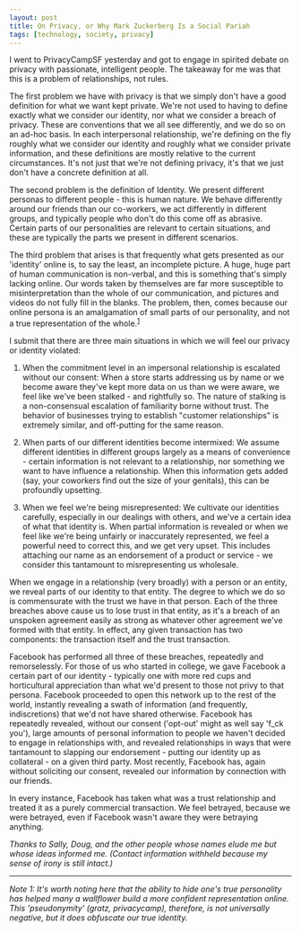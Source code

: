 ```yaml
---
layout: post
title: On Privacy, or Why Mark Zuckerberg Is a Social Pariah
tags: [technology, society, privacy]
---
```

I went to PrivacyCampSF yesterday and got to engage in spirited debate on privacy with passionate, intelligent people. The takeaway for me was that this is a problem of relationships, not rules.

The first problem we have with privacy is that we simply don't have a good definition for what we want kept private. We're not used to having to define exactly what we consider our identity, nor what we consider a breach of privacy. These are conventions that we all see differently, and we do so on an ad-hoc basis. In each interpersonal relationship, we're defining on the fly roughly what we consider our identity and roughly what we consider private information, and these definitions are mostly relative to the current circumstances. It's not just that we're not defining privacy, it's that we just don't have a concrete definition at all.

The second problem is the definition of Identity. We present different personas to different people - this is human nature. We behave differently around our friends than our co-workers, we act differently in different groups, and typically people who don't do this come off as abrasive. Certain parts of our personalities are relevant to certain situations, and these are typically the parts we present in different scenarios.

The third problem that arises is that frequently what gets presented as our 'identity' online is, to say the least, an incomplete picture. A huge, huge part of human communication is non-verbal, and this is something that's simply lacking online. Our words taken by themselves are far more susceptible to misinterpretation than the whole of our communication, and pictures and videos do not fully fill in the blanks. The problem, then, comes because our online persona is an amalgamation of small parts of our personality, and not a true representation of the whole.<sup><a href='#note1'>1</a></sup>

I submit that there are three main situations in which we will feel our privacy or identity violated:

1. When the commitment level in an impersonal relationship is escalated without our consent: When a store starts addressing us by name or we become aware they've kept more data on us than we were aware, we feel like we've been stalked - and rightfully so. The nature of stalking is a non-consensual escalation of familiarity borne without trust. The behavior of businesses trying to establish "customer relationships" is extremely similar, and off-putting for the same reason.

2. When parts of our different identities become intermixed: We assume different identities in different groups largely as a means of convenience - certain information is not relevant to a relationship, nor something we want to have influence a relationship. When this information gets added (say, your coworkers find out the size of your genitals), this can be profoundly upsetting.

3. When we feel we're being misrepresented: We cultivate our identities carefully, especially in our dealings with others, and we've a certain idea of what that identity is. When partial information is revealed or when we feel like we're being unfairly or inaccurately represented, we feel a powerful need to correct this, and we get very upset. This includes attaching our name as an endorsement of a product or service - we consider this tantamount to misrepresenting us wholesale.

When we engage in a relationship (very broadly) with a person or an entity, we reveal parts of our identity to that entity. The degree to which we do so is commensurate with the trust we have in that person. Each of the three breaches above cause us to lose trust in that entity, as it's a breach of an unspoken agreement easily as strong as whatever other agreement we've formed with that entity. In effect, any given transaction has two components: the transaction itself and the trust transaction.

Facebook has performed all three of these breaches, repeatedly and remorselessly. For those of us who started in college, we gave Facebook a certain part of our identity - typically one with more red cups and horticultural appreciation than what we'd present to those not privy to that persona. Facebook proceeded to open this network up to the rest of the world, instantly revealing a swath of information (and frequently, indiscretions) that we'd not have shared otherwise. Facebook has repeatedly revealed, without our consent ('opt-out' might as well say 'f_ck you'), large amounts of personal information to people we haven't decided to engage in relationships with, and revealed relationships in ways that were tantamount to slapping our endorsement - putting our identity up as collateral - on a given third party. Most recently, Facebook has, again without soliciting our consent, revealed our information by connection with our friends.

In every instance, Facebook has taken what was a trust relationship and treated it as a purely commercial transaction. We feel betrayed, because we were betrayed, even if Facebook wasn't aware they were betraying anything.

*Thanks to Sally, Doug, and the other people whose names elude me but whose ideas informed me. (Contact information withheld because my sense of irony is still intact.)*

---------

*<a name='note1' anchor='note1'>Note 1:</a> It's worth noting here that the ability to hide one's true personality has helped many a wallflower build a more confident representation online. This 'pseudonymity' (gratz, privacycamp), therefore, is not universally negative, but it does obfuscate our true identity.*